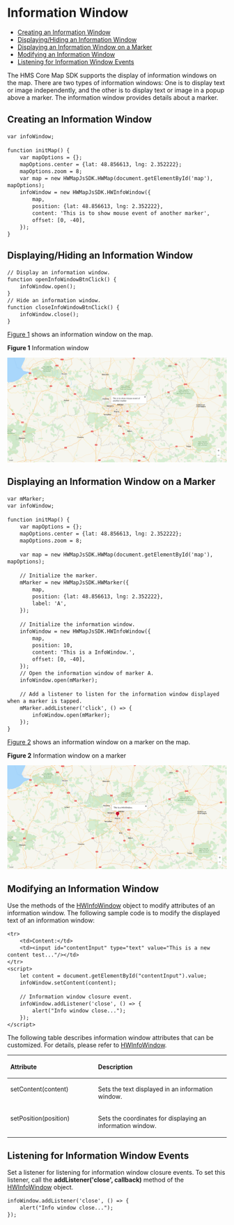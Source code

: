 # Information Window<a name="EN-US_TOPIC_0000001145523581"></a>

-   [Creating an Information Window](#section524717617265)
-   [Displaying/Hiding an Information Window](#section966142082619)
-   [Displaying an Information Window on a Marker](#section1710105522616)
-   [Modifying an Information Window](#section17316133011278)
-   [Listening for Information Window Events](#section114051839122814)

The HMS Core Map SDK supports the display of information windows on the map. There are two types of information windows: One is to display text or image independently, and the other is to display text or image in a popup above a marker. The information window provides details about a marker.

## Creating an Information Window<a name="section524717617265"></a>

```
var infoWindow;

function initMap() {
    var mapOptions = {};
    mapOptions.center = {lat: 48.856613, lng: 2.352222};
    mapOptions.zoom = 8;
    var map = new HWMapJsSDK.HWMap(document.getElementById('map'), mapOptions);
    infoWindow = new HWMapJsSDK.HWInfoWindow({
        map,
        position: {lat: 48.856613, lng: 2.352222},
        content: 'This is to show mouse event of another marker',
        offset: [0, -40],
    });
}
```

## Displaying/Hiding an Information Window<a name="section966142082619"></a>

```
// Display an information window.
function openInfoWindowBtnClick() {
    infoWindow.open();
}
// Hide an information window.
function closeInfoWindowBtnClick() {
    infoWindow.close();
}
```

[Figure 1](#fig65608528252)  shows an information window on the map.

**Figure  1**  Information window<a name="fig65608528252"></a>  


![](figures/5-1信息窗.png)

## Displaying an Information Window on a Marker<a name="section1710105522616"></a>

```
var mMarker;
var infoWindow;

function initMap() {
    var mapOptions = {};
    mapOptions.center = {lat: 48.856613, lng: 2.352222};
    mapOptions.zoom = 8;

    var map = new HWMapJsSDK.HWMap(document.getElementById('map'), mapOptions);

    // Initialize the marker. 
    mMarker = new HWMapJsSDK.HWMarker({
        map,
        position: {lat: 48.856613, lng: 2.352222},
        label: 'A',
    });

    // Initialize the information window.
    infoWindow = new HWMapJsSDK.HWInfoWindow({
        map,
        position: 10,
        content: 'This is a InfoWindow.',
        offset: [0, -40],
    });
    // Open the information window of marker A.
    infoWindow.open(mMarker);

    // Add a listener to listen for the information window displayed when a marker is tapped.
    mMarker.addListener('click', () => {
        infoWindow.open(mMarker);
    });
}
```

[Figure 2](#fig13454163992613)  shows an information window on a marker on the map.

**Figure  2**  Information window on a marker<a name="fig13454163992613"></a>  


![](figures/5-2标记信息窗.png)

## Modifying an Information Window<a name="section17316133011278"></a>

Use the methods of the  [HWInfoWindow](en-us_topic_0000001145723455.md)  object to modify attributes of an information window. The following sample code is to modify the displayed text of an information window:

```
<tr>
    <td>Content:</td>
    <td><input id="contentInput" type="text" value="This is a new content test..."/></td>
</tr>
<script>
    let content = document.getElementById("contentInput").value;
    infoWindow.setContent(content);

    // Information window closure event.
    infoWindow.addListener('close', () => {
        alert("Info window close...");
    });
</script>
```

The following table describes information window attributes that can be customized. For details, please refer to  [HWInfoWindow](en-us_topic_0000001145723455.md). 

<a name="table39627941"></a>
<table><thead align="left"><tr id="row38468094"><th class="cellrowborder" valign="top" width="40%" id="mcps1.1.3.1.1"><p id="p28907944"><a name="p28907944"></a><a name="p28907944"></a><strong id="b181143814126"><a name="b181143814126"></a><a name="b181143814126"></a>Attribute</strong></p>
</th>
<th class="cellrowborder" valign="top" width="60%" id="mcps1.1.3.1.2"><p id="p59842155"><a name="p59842155"></a><a name="p59842155"></a><strong id="b0211438111219"><a name="b0211438111219"></a><a name="b0211438111219"></a>Description</strong></p>
</th>
</tr>
</thead>
<tbody><tr id="row1708485"><td class="cellrowborder" valign="top" width="40%" headers="mcps1.1.3.1.1 "><p id="p4169567"><a name="p4169567"></a><a name="p4169567"></a>setContent(content)</p>
</td>
<td class="cellrowborder" valign="top" width="60%" headers="mcps1.1.3.1.2 "><p id="p2190629"><a name="p2190629"></a><a name="p2190629"></a>Sets the text displayed in an information window.</p>
</td>
</tr>
<tr id="row19715669"><td class="cellrowborder" valign="top" width="40%" headers="mcps1.1.3.1.1 "><p id="p53465353"><a name="p53465353"></a><a name="p53465353"></a>setPosition(position)</p>
</td>
<td class="cellrowborder" valign="top" width="60%" headers="mcps1.1.3.1.2 "><p id="p35726366"><a name="p35726366"></a><a name="p35726366"></a>Sets the coordinates for displaying an information window.</p>
</td>
</tr>
</tbody>
</table>

## Listening for Information Window Events<a name="section114051839122814"></a>

Set a listener for listening for information window closure events. To set this listener, call the  **addListener\('close', callback\)**  method of the  [HWInfoWindow](en-us_topic_0000001145723455.md)  object.

```
infoWindow.addListener('close', () => {
    alert("Info window close...");
});
```

